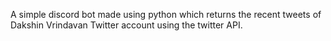 A simple discord bot made using python which returns the recent tweets of Dakshin Vrindavan Twitter account using the twitter API.
